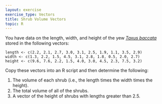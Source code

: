 ```yaml
---
layout: exercise
exercise_type: Vectors
title: Shrub Volume Vectors
topic: R
---
```


You have data on the length, width, and height of the yew
[*Taxus baccata*](https://en.wikipedia.org/wiki/Taxus_baccata) stored in the
following vectors:

```
length <- c(2.2, 2.1, 2.7, 3.0, 3.1, 2.5, 1.9, 1.1, 3.5, 2.9)
width <- c(1.3, 2.2, 1.5, 4.5, 3.1, 2.8, 1.8, 0.5, 2.0, 2.7)
height <- c(9.6, 7.6, 2.2, 1.5, 4.0, 3.0, 4.5, 2.3, 7.5, 3.2)
```

Copy these vectors into an R script and then determine the following:

1. The volume of each shrub (i.e., the length times the width times the height).
2. The total volume of all of the shrubs.
3. A vector of the height of shrubs with lengths greater than 2.5.

